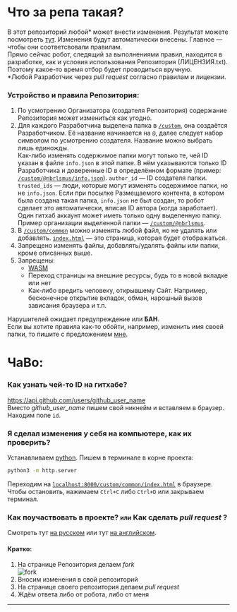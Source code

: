 # Что за репа такая?
В этот репозиторий любой* может внести изменения. Результат можете посмотреть [тут](https://istu.nbrlsmus.ru). Изменения будут автоматически внесены. Главное — чтобы они соответсвовали правилам. <br/>
Прямо сейчас робот, следящий за выполнениями правил, находится в разработке, как и условия использования Репозитория (ЛИЦЕНЗИЯ.txt). Поэтому какое-то время отбор будет проводиться вручную. <br/>
*Любой Разработчик через <i>pull request</i> согласно правилам и лицензии.
### Устройство и правила Репозитория:
1. По усмотрению Организатора (создателя Репозитория) содержание Репозитория может измениться как угодно.
2. Для каждого Разработчика выделена папка в [`/custom`](https://github.com/Noobarolisimus/IstuNbrlsmusPage_Public/tree/master/custom), она создаётся Разработчиком. Её название начинается на `@`, далее следует набор символом по усмотрению создателя. Название можно выбрать лишь единожды. <br/>
Как-либо изменять содержимое папки могут только те, чей ID указан в файле `info.json` в этой папке. В нём указываются только ID Разработчика и доверенные ID в определённом формате (пример: [`/custom/@nbrlsmus/info.json`](https://github.com/Noobarolisimus/IstuNbrlsmusPage_Public/blob/master/custom/%40nbrlsmus/info.json)). `author_id` — ID создателя папки. `trusted_ids` — люди, которые могут изменять содержимое папки, но не `info.json`. Если при посылке Размещаемого контента, в котором была создана такая папка, `info.json` не был создан, то робот сделает это автоматически, вписав ID автора (когда заработает). <br/>
Один гитхаб аккаунт может иметь только одну выделенную папку. <br/>
Пример организации выделенной папки — [`/custom/@nbrlsmus`](https://github.com/Noobarolisimus/IstuNbrlsmusPage_Public/tree/master/custom/@nbrlsmus).
3. В [`/custom/common`](https://github.com/Noobarolisimus/IstuNbrlsmusPage_Public/tree/master/custom/common) можно изменять любой файл, но не удалять или добавлять. [`index.html`](https://github.com/Noobarolisimus/IstuNbrlsmusPage_Public/blob/master/custom/common/index.html) — это страница, которая будет отображаться.
4. Запрещено изменять файлы, добавлять/удалять файлы или папки, кроме описанных выше.
5. Запрещены:
    - [WASM](https://ru.wikipedia.org/wiki/WebAssembly)
    - Переход страницы на внешние ресурсы, будь то в новой вкладке или нет
    - Как-либо вредить человеку, открывшему Сайт. Например, бесконечное открытие вкладок, обман, нарошный вызов зависания браузера и т.п.

Нарушителей ожидает предупреждение или <b>БАН</b>. <br/>
Если вы хотите правила как-то обойти, например, изменить имя своей папки, то пишите с предложением [мне](https://t.me/nbrlsmus).

# ЧаВо:
### Как узнать чей-то ID на гитхабе?
https://api.github.com/users/github_user_name <br/>
Вместо <i>github_user_name</i> пишем свой никнейм и вставляем в браузер. Находим поле `id`.

### Я сделал изменения у себя на компьютере, как их проверить?
Устанавливаем [python](https://www.python.org/downloads/). Пишем в терминале в корне проекта:
``` bash
python3 -m http.server
```
Переходим на [`localhost:8000/custom/common/index.html`](http://localhost:8000/custom/common/index.html) в браузере. <br/>
Чтобы остановить, нажимаем `Ctrl+C` либо `Ctrl+D` или закрываем терминал.

### Как поучаствовать в проекте? <small>или</small> Как сделать <i>pull request</i> ?
Смотреть тут [на русском](https://docs.github.com/ru/pull-requests/collaborating-with-pull-requests/proposing-changes-to-your-work-with-pull-requests/creating-a-pull-request) или тут [на английском](https://git-scm.com/book/en/v2/GitHub-Contributing-to-a-Project).

#### Кратко:
1. На странице Репозитория делаем <i>fork</i> </br>
    ![fork](https://github.com/Noobarolisimus/IstuNbrlsmusPage_Public/blob/master/gh_imgs/fork.png?raw=true)
2. Вносим изменения в свой репозиторий
3. На странице своего репозитория делаем <i>pull request</i>
4. Ждём ответа либо от робота, либо от меня

---

